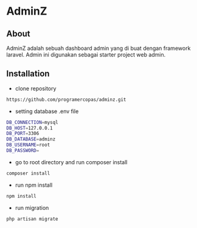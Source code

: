 # AdminZ

## About

AdminZ adalah sebuah dashboard admin yang di buat dengan framework laravel. Admin ini digunakan sebagai starter project web admin.
## Installation
* clone repository
```bash
https://github.com/programercopas/adminz.git
```
* setting database .env file
```bash
DB_CONNECTION=mysql
DB_HOST=127.0.0.1
DB_PORT=3306
DB_DATABASE=adminz
DB_USERNAME=root
DB_PASSWORD=
```
* go to root directory and run composer install
```bash
composer install
```
* run npm install
```bash
npm install
```
* run migration
```bash
php artisan migrate
```

